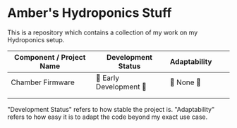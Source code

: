 # Amber's Hydroponics Stuff
This is a repository which contains a collection of my work on my Hydroponics setup.

| Component / Project Name | Development Status | Adaptability |   |   |
|--------------------------|--------------------|--------------|---|---|
| Chamber Firmware         | 🚧 Early Development 🚧 | 🚫 None 🚫        |   |   |
|                          |                    |              |   |   |
|                          |                    |              |   |   |

"Development Status" refers to how stable the project is.
"Adaptability" refers to how easy it is to adapt the code beyond my exact use case.